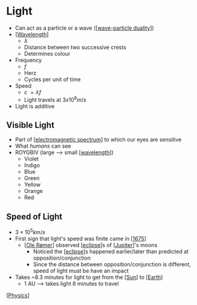 # Light

- Can act as a particle or a wave ([[wave-particle duality]])
- [[Wavelength]]
  - $\lambda$
  - Distance between two successive crests
  - Determines colour
- Frequency
  - $f$
  - Herz
  - Cycles per unit of time
- Speed
  - $c \; = \lambda f$
  - Light travels at $3 x 10^8 m/s$
- Light is additive

## Visible Light

- Part of [[electromagnetic spectrum]] to which our eyes are sensitive
- What _humans_ can see
- ROYGBIV (large --> small [[wavelength]])
  - Violet
  - Indigo
  - Blue
  - Green
  - Yellow
  - Orange
  - Red

## Speed of Light

- $3 \times 10^5 km/s$
- First sign that light's speed was finite came in [[1675]]
  - [[Ole Rømer]] observed [[eclipse]]s of [[Jupiter]]'s moons
    - Noticed the [[eclipse]]s happened earlier/later than predicted at opposition/conjunction
    - Since the distance between opposition/conjunction is different, speed of light must be have an impact
- Takes ~8.3 minutes for light to get from the [[Sun]] to [[Earth]]
  - 1 AU --> takes light 8 minutes to travel

[[Physics]]

[//begin]: # "Autogenerated link references for markdown compatibility"
[wave-particle duality]: wave-particle-duality "Wave-Particle Duality"
[wavelength]: wavelength "Wavelength"
[electromagnetic spectrum]: electromagnetic-spectrum "Electromagnetic Spectrum"
[1675]: 1675 "1675"
[Ole Rømer]: ole-rømer "Ole Rømer"
[eclipse]: eclipse "Eclipse"
[Jupiter]: jupiter "Jupiter ♃"
[Sun]: sun "Sun"
[Earth]: earth "Earth 🜨"
[Physics]: physics "Physics"
[//end]: # "Autogenerated link references"